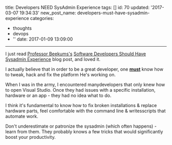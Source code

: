 title: Developers NEED SysAdmin Experience
tags: []
id: 70
updated: '2017-03-07 19:34:33'
new_post_name: developers-must-have-sysadmin-experience
categories:
  - thoughts
  - devops
  - ''
date: 2017-01-09 13:09:00
---
I just read [Professor Beekums's](https://twitter.com/intent/user?screen_name=PBeekums) [Software Developers Should Have Sysadmin Experience](http://blog.professorbeekums.com/2017/01/software-developers-should-have.html) blog post, and loved it. 

I actually believe that in order to be a great developer, one <span style="text-decoration:underline;">**must**</span> know how to tweak, hack and fix the platform He's working on.

When I was in the army, I encountered manydevelopers that only knew how to open Visual Studio. Once they had issues with a specific installation, hardware or an app - they had no idea what to do.

I think it's fundamental to know how to fix broken installations & replace hardware parts, feel comfortable with the command line & writesscripts that automate work.

Don't underestimate or patronize the sysadmin (which often happens) - learn from them. They probably knows a few tricks that would significantly boost your productivity.